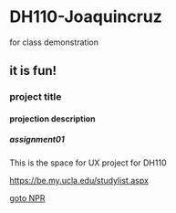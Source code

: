 # DH110-Joaquincruz
for class demonstration 

## it is fun! 

### project title

#### projection description 

##### assignment01

This is the space for UX project for DH110 


https://be.my.ucla.edu/studylist.aspx


[goto NPR](http://npr.org)
